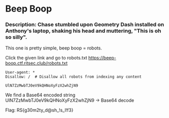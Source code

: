 # Beep Boop

### Description: Chase stumbled upon Geometry Dash installed on Anthony's laptop, shaking his head and muttering, "This is oh so silly".

This one is pretty simple, beep boop = robots. 

Click the given link and go to robots.txt https://beep-boop.ctf.ritsec.club/robots.txt 

    User-agent: *
    Disallow: /  # Disallow all robots from indexing any content

    UlN7ZzMwbTJ0eV9kQHNoXyFzX2whZjN9

We find a Base64 encoded string UlN7ZzMwbTJ0eV9kQHNoXyFzX2whZjN9 -> Base64 decode 

Flag: RS{g30m2ty_d@sh_!s_l!f3}
